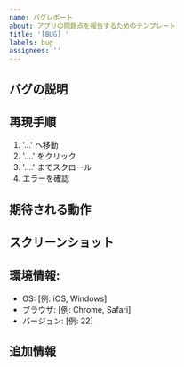 ```yaml
---
name: バグレポート
about: アプリの問題点を報告するためのテンプレート
title: '[BUG] '
labels: bug
assignees: ''
---
```


## バグの説明
<!-- バグがどのようなものか明確かつ簡潔に説明してください -->

## 再現手順
<!-- バグを再現する手順: -->
1. '...' へ移動
2. '....' をクリック
3. '....' までスクロール
4. エラーを確認

## 期待される動作
<!-- 何が起こるべきだったのかを明確かつ簡潔に説明してください -->

## スクリーンショット
<!-- 該当する場合、問題を説明するためのスクリーンショットを追加してください -->

## 環境情報:
 - OS: [例: iOS, Windows]
 - ブラウザ: [例: Chrome, Safari]
 - バージョン: [例: 22]

## 追加情報
<!-- ここに問題に関するその他の情報を追加してください --> 